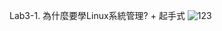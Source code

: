 Lab3-1. 為什麼要學Linux系統管理? + 起手式
![123](https://user-images.githubusercontent.com/89715433/168455720-603bb696-158c-4633-87d1-8aa49a16fbdf.jpg)
